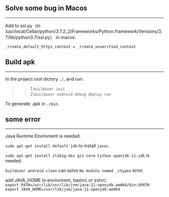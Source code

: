 ## Solve some bug in Macos
------
Add to ssl.py（in /usr/local/Cellar/python/3.7.2_2/Frameworks/Python.framework/Versions/3.7/lib/python3.7/ssl.py） in macos:  

    _create_default_https_context = _create_unverified_context 


## Build apk
-------
In the project root dictory `./`, and run:

>>1.`buildozer init`   
>>2.`buildozer android debug deploy run`  

To generate .apk in `./bin`.



## some error
-------

Java Runtime Enviroment is needed.  

`sudo apt-get install default-jdk` to install `javac`.  

`sudo apt-get install zlib1g-dev git-core Cython openjdk-11-jdk` is needed. 

`buildozer android clean` can solve `No module named _ctypes` error. 


add JAVA_HOME to enviroment, bashrc or zshrc:  
`export PATH=/usr/lib/usr/lib/jvm/java-11-openjdk-amd64/bin:$PATH`
`export JAVA_HOME=/usr/lib/jvm/java-11-openjdk-amd64`

